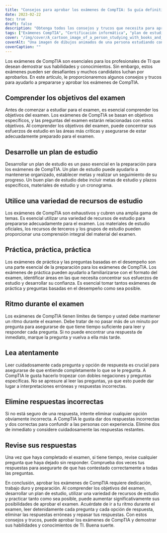 ```yaml
---
title: "Consejos para aprobar los exámenes de CompTIA: Su guía definitiva"
date: 2023-02-22
toc: true
draft: false
description: "Obtenga todos los consejos y trucos que necesita para aprobar los exámenes de CompTIA con esta guía definitiva."
tags: ["Exámenes CompTIA", "Certificación informática", "plan de estudios", "exámenes prácticos", "preguntas basadas en el rendimiento", "objetivos del examen", "Profesionales informáticos", "consejos para los exámenes", "recursos de estudio", "gestión del tiempo", "formato del examen", "eliminar las respuestas erróneas", "técnicas de respuesta", "comprensión lectora", "pensamiento crítico", "ansiedad ante los exámenes", "fomento de la confianza", "preparación de exámenes", "tecnología de la información", "promoción profesional", "Exámenes CompTIA", "Certificación informática", "plan de estudios", "exámenes prácticos", "preguntas basadas en el rendimiento", "objetivos del examen", "Profesionales informáticos", "consejos para los exámenes", "recursos de estudio", "gestión del tiempo", "formato del examen", "eliminar las respuestas erróneas", "técnicas de respuesta", "comprensión lectora", "pensamiento crítico", "ansiedad ante los exámenes", "fomento de la confianza", "preparación de exámenes", "tecnología de la información", "promoción profesional", "aprobar los exámenes de CompTIA", "consejos para los exámenes de CompTIA", "Guía del examen CompTIA", "estrategias para superar los exámenes", "Consejos de estudio de CompTIA", "técnicas de preparación de exámenes", "Certificación CompTIA", "aprobar exámenes de informática", "recursos de estudio para los exámenes de CompTIA", "gestión del tiempo para los exámenes", "estrategias de examen", "Promoción profesional en TI"]
cover: "/img/cover/A_cartoon_image_of_a_person_studying_with_books_and_a_laptop.png"
coverAlt: "Una imagen de dibujos animados de una persona estudiando con libros y un ordenador portátil, rodeada de signos de interrogación, mientras que una certificación de CompTIA se representa como una clave para el éxito por encima de ellos."
coverCaption: ""
---
```



Los exámenes de CompTIA son esenciales para los profesionales de TI que desean demostrar sus habilidades y conocimientos. Sin embargo, estos exámenes pueden ser desafiantes y muchos candidatos luchan por aprobarlos. En este artículo, le proporcionaremos algunos consejos y trucos para ayudarlo a prepararse y aprobar los exámenes de CompTIA.

## Comprender los objetivos del examen

Antes de comenzar a estudiar para el examen, es esencial comprender los objetivos del examen. Los exámenes de CompTIA se basan en objetivos específicos, y las preguntas del examen estarán relacionadas con estos objetivos. Al comprender los objetivos del examen, puede concentrar sus esfuerzos de estudio en las áreas más críticas y asegurarse de estar adecuadamente preparado para el examen.

## Desarrolle un plan de estudio

Desarrollar un plan de estudio es un paso esencial en la preparación para los exámenes de CompTIA. Un plan de estudio puede ayudarlo a mantenerse organizado, establecer metas y realizar un seguimiento de su progreso. Un buen plan de estudio debe incluir metas de estudio y plazos específicos, materiales de estudio y un cronograma.

## Utilice una variedad de recursos de estudio

Los exámenes de CompTIA son exhaustivos y cubren una amplia gama de temas. Es esencial utilizar una variedad de recursos de estudio para prepararse adecuadamente para el examen. Los materiales de estudio oficiales, los recursos de terceros y los grupos de estudio pueden proporcionar una comprensión integral del material del examen.

## Práctica, práctica, práctica

Los exámenes de práctica y las preguntas basadas en el desempeño son una parte esencial de la preparación para los exámenes de CompTIA. Los exámenes de práctica pueden ayudarlo a familiarizarse con el formato del examen, identificar áreas en las que necesita concentrar sus esfuerzos de estudio y desarrollar su confianza. Es esencial tomar tantos exámenes de práctica y preguntas basadas en el desempeño como sea posible.

## Ritmo durante el examen

Los exámenes de CompTIA tienen límites de tiempo y usted debe mantener un ritmo durante el examen. Debe tratar de no pasar más de un minuto por pregunta para asegurarse de que tiene tiempo suficiente para leer y responder cada pregunta. Si no puede encontrar una respuesta de inmediato, marque la pregunta y vuelva a ella más tarde.

## Lea atentamente

Leer cuidadosamente cada pregunta y opción de respuesta es crucial para asegurarse de que entiende completamente lo que se le pregunta. A CompTIA le gusta hacerlo tropezar con dobles negaciones y preguntas específicas. No se apresure al leer las preguntas, ya que esto puede dar lugar a interpretaciones erróneas y respuestas incorrectas.

## Elimine respuestas incorrectas

Si no está seguro de una respuesta, intente eliminar cualquier opción obviamente incorrecta. A CompTIA le gusta dar dos respuestas incorrectas y dos correctas para confundir a las personas con experiencia. Elimine dos de inmediato y considere cuidadosamente las respuestas restantes.

## Revise sus respuestas

Una vez que haya completado el examen, si tiene tiempo, revise cualquier pregunta que haya dejado sin responder. Comprueba dos veces tus respuestas para asegurarte de que has contestado correctamente a todas las preguntas.

En conclusión, aprobar los exámenes de CompTIA requiere dedicación, trabajo duro y preparación. Al comprender los objetivos del examen, desarrollar un plan de estudio, utilizar una variedad de recursos de estudio y practicar tanto como sea posible, puede aumentar significativamente sus posibilidades de aprobar el examen. Acuérdate de ir a tu ritmo durante el examen, leer detenidamente cada pregunta y cada opción de respuesta, eliminar las respuestas erróneas y repasar tus respuestas. Con estos consejos y trucos, puede aprobar los exámenes de CompTIA y demostrar sus habilidades y conocimientos de TI. Buena suerte.
